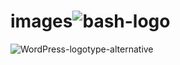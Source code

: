 # images![bash-logo](https://github.com/pl3lee/images/assets/64212628/1d842d87-848c-48ce-9d89-3a60a410f840)
![WordPress-logotype-alternative](https://github.com/pl3lee/images/assets/64212628/7b720448-d60c-4e6e-bd1b-6d11416f103f)
